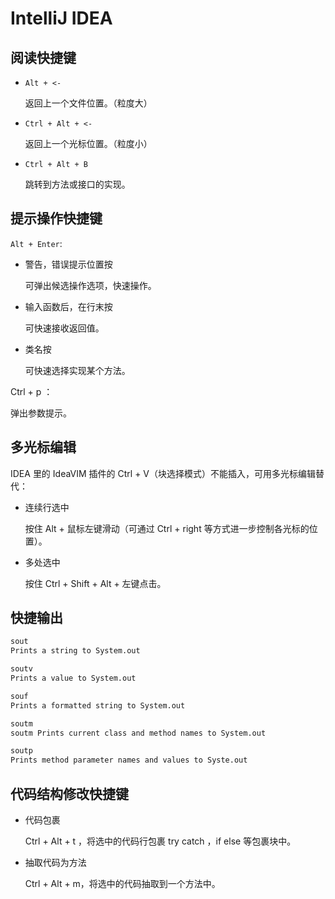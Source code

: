 # IntelliJ IDEA

## 阅读快捷键

- `Alt + <-` 

	返回上一个文件位置。（粒度大）

- `Ctrl + Alt + <-` 

	返回上一个光标位置。（粒度小）
	
- `Ctrl + Alt + B`

  跳转到方法或接口的实现。

## 提示操作快捷键

 `Alt + Enter`:

- 警告，错误提示位置按

	可弹出候选操作选项，快速操作。

- 输入函数后，在行末按

	可快速接收返回值。

- 类名按

	可快速选择实现某个方法。

Ctrl + p ：

弹出参数提示。

## 多光标编辑

IDEA 里的 IdeaVIM 插件的 Ctrl + V（块选择模式）不能插入，可用多光标编辑替代：

- 连续行选中

	按住 Alt + 鼠标左键滑动（可通过 Ctrl + right 等方式进一步控制各光标的位置）。

- 多处选中

	按住 Ctrl + Shift + Alt + 左键点击。

## 快捷输出

```txt
sout
Prints a string to System.out

soutv
Prints a value to System.out

souf
Prints a formatted string to System.out

soutm
soutm Prints current class and method names to System.out

soutp
Prints method parameter names and values to Syste.out
```

## 代码结构修改快捷键

- 代码包裹

	Ctrl + Alt + t ，将选中的代码行包裹 try catch ，if else 等包裹块中。
	
- 抽取代码为方法

  Ctrl + Alt + m，将选中的代码抽取到一个方法中。
